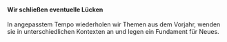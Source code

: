 #### Wir schließen eventuelle Lücken

In angepasstem Tempo wiederholen wir Themen aus dem Vorjahr, wenden sie in unterschiedlichen Kontexten an und legen ein Fundament für Neues.